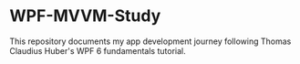 # WPF-MVVM-Study
This repository documents my app development journey following Thomas Claudius Huber's WPF 6 fundamentals tutorial.
